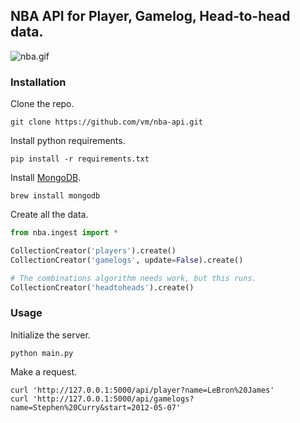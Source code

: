 ## NBA API for Player, Gamelog, Head-to-head data.

![nba.gif](http://www.nba.com/media/global/NBA_Twitter_default_logo.gif)

### Installation
Clone the repo.
```shell
git clone https://github.com/vm/nba-api.git
```

Install python requirements.
```shell
pip install -r requirements.txt
```

Install [MongoDB](http://docs.mongodb.org/manual/tutorial/getting-started/).
```shell
brew install mongodb
```

Create all the data.
```python
from nba.ingest import *

CollectionCreator('players').create()
CollectionCreator('gamelogs', update=False).create()

# The combinations algorithm needs work, but this runs.
CollectionCreator('headtoheads').create()
```

### Usage
Initialize the server.
```shell
python main.py
```

Make a request.
```shell
curl 'http://127.0.0.1:5000/api/player?name=LeBron%20James'
curl 'http://127.0.0.1:5000/api/gamelogs?name=Stephen%20Curry&start=2012-05-07'
```
